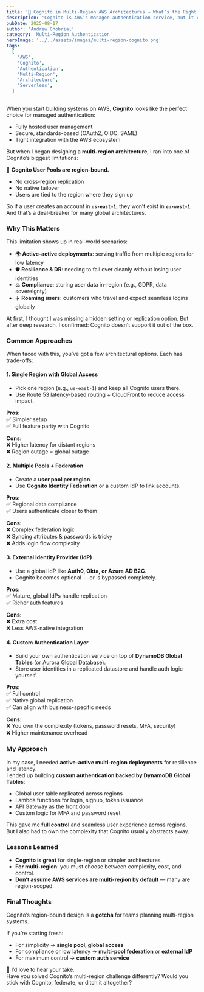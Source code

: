 ```yaml
---
title: '🧠 Cognito in Multi-Region AWS Architectures — What’s the Right Approach?'
description: 'Cognito is AWS’s managed authentication service, but it comes with a critical limitation: user pools are region-bound. In this post, I explore why this matters in multi-region designs and the approaches you can take to solve it.'
pubDate: 2025-08-17
author: 'Andrew Ghobrial'
category: 'Multi-Region Authentication'
heroImage: '../../assets/images/multi-region-cognito.png'
tags:
  [
    'AWS',
    'Cognito',
    'Authentication',
    'Multi-Region',
    'Architecture',
    'Serverless',
  ]
---
```


When you start building systems on AWS, **Cognito** looks like the perfect choice for managed authentication:

- Fully hosted user management
- Secure, standards-based (OAuth2, OIDC, SAML)
- Tight integration with the AWS ecosystem

But when I began designing a **multi-region architecture**, I ran into one of Cognito’s biggest limitations:

🚫 **Cognito User Pools are region-bound.**

- No cross-region replication
- No native failover
- Users are tied to the region where they sign up

So if a user creates an account in **`us-east-1`**, they won’t exist in **`eu-west-1`**. And that’s a deal-breaker for many global architectures.

### Why This Matters

This limitation shows up in real-world scenarios:

- 🌍 **Active-active deployments**: serving traffic from multiple regions for low latency
- 🛡️ **Resilience & DR**: needing to fail over cleanly without losing user identities
- ⚖️ **Compliance**: storing user data in-region (e.g., GDPR, data sovereignty)
- ✈️ **Roaming users**: customers who travel and expect seamless logins globally

At first, I thought I was missing a hidden setting or replication option. But after deep research, I confirmed: Cognito doesn’t support it out of the box.

### Common Approaches

When faced with this, you’ve got a few architectural options. Each has trade-offs:

#### 1. **Single Region with Global Access**

- Pick one region (e.g., `us-east-1`) and keep all Cognito users there.
- Use Route 53 latency-based routing + CloudFront to reduce access impact.

**Pros:**  
✅ Simpler setup  
✅ Full feature parity with Cognito

**Cons:**  
❌ Higher latency for distant regions  
❌ Region outage = global outage

#### 2. **Multiple Pools + Federation**

- Create a **user pool per region**.
- Use **Cognito Identity Federation** or a custom IdP to link accounts.

**Pros:**  
✅ Regional data compliance  
✅ Users authenticate closer to them

**Cons:**  
❌ Complex federation logic  
❌ Syncing attributes & passwords is tricky  
❌ Adds login flow complexity

#### 3. **External Identity Provider (IdP)**

- Use a global IdP like **Auth0, Okta, or Azure AD B2C**.
- Cognito becomes optional — or is bypassed completely.

**Pros:**  
✅ Mature, global IdPs handle replication  
✅ Richer auth features

**Cons:**  
❌ Extra cost  
❌ Less AWS-native integration

#### 4. **Custom Authentication Layer**

- Build your own authentication service on top of **DynamoDB Global Tables** (or Aurora Global Database).
- Store user identities in a replicated datastore and handle auth logic yourself.

**Pros:**  
✅ Full control  
✅ Native global replication  
✅ Can align with business-specific needs

**Cons:**  
❌ You own the complexity (tokens, password resets, MFA, security)  
❌ Higher maintenance overhead

### My Approach

In my case, I needed **active-active multi-region deployments** for resilience and latency.  
I ended up building **custom authentication backed by DynamoDB Global Tables**:

- Global user table replicated across regions
- Lambda functions for login, signup, token issuance
- API Gateway as the front door
- Custom logic for MFA and password reset

This gave me **full control** and seamless user experience across regions.  
But I also had to own the complexity that Cognito usually abstracts away.

### Lessons Learned

- **Cognito is great** for single-region or simpler architectures.
- **For multi-region**: you must choose between complexity, cost, and control.
- **Don’t assume AWS services are multi-region by default** — many are region-scoped.

### Final Thoughts

Cognito’s region-bound design is a **gotcha** for teams planning multi-region systems.

If you’re starting fresh:

- For simplicity → **single pool, global access**
- For compliance or low latency → **multi-pool federation** or **external IdP**
- For maximum control → **custom auth service**

💬 I’d love to hear your take.  
Have you solved Cognito’s multi-region challenge differently? Would you stick with Cognito, federate, or ditch it altogether?
